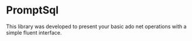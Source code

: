 # PromptSql
This library was developed to present your basic ado net operations with a simple fluent interface.
